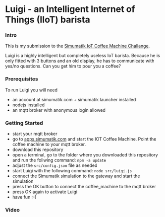# Luigi - an Intelligent Internet of Things (IIoT) barista

### Intro
This is my submission to the [Simumatik IoT Coffee Machine Challange](https://academy.simumatik.com/iot-challenge/). 

Luigi is a highly intelligent but completely useless IoT barista. Because he is only fitted with 3 buttons and an old display, he has to communicate with yes/no questions. Can you get him to pour you a coffee?

### Prerequisites
To run Luigi you will need
* an account at simumatik.com + simumatik launcher installed
* nodejs installed
* an mqtt broker with anonymous login allowed


### Getting Started
* start your mqtt broker
* go to [apps.simumatik.com](https://apps.simumatik.com) and start the IOT Coffee Machine. Point the coffee machine to your mqtt broker.
* download this repository
* open a terminal, go to the folder where you downloaded this repository and run the follwing command: `npm -a update`
* adjust the `src/config.json` file as needed
* start Luigi with the following command: `node src/luigi.js`
* connect the Simumatik simulation to the gateway and start the simulation
* press the OK button to connect the coffee_machine to the mqtt broker
* press OK again to activate Luigi
* have fun :-)

### Video

